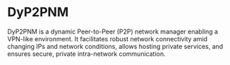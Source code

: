 # DyP2PNM
DyP2PNM is a dynamic Peer-to-Peer (P2P) network manager enabling a VPN-like environment. It facilitates robust network connectivity amid changing IPs and network conditions, allows hosting private services, and ensures secure, private intra-network communication.

